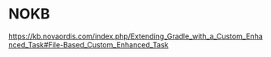 # NOKB
https://kb.novaordis.com/index.php/Extending_Gradle_with_a_Custom_Enhanced_Task#File-Based_Custom_Enhanced_Task
